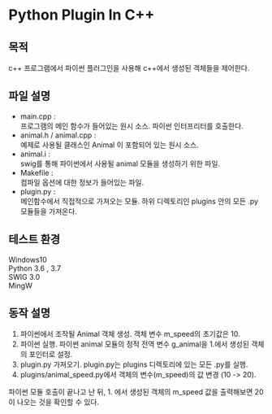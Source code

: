 # Python Plugin In C++
## 목적

c++ 프로그램에서 파이썬 플러그인을 사용해 c++에서 생성된 객체들을 제어한다.

## 파일 설명

- main.cpp :  
  프로그램의 메인 함수가 들어있는 원시 소스. 파이썬 인터프리터를 호출한다.
- animal.h / animal.cpp :  
  예제로 사용될 클래스인 Animal 이 포함되어 있는 원시 소스.
- animal.i :  
  swig를 통해 파이썬에서 사용될 animal 모듈을 생성하기 위한 파일.
- Makefile :  
  컴파일 옵션에 대한 정보가 들어있는 파일.
- plugin.py :  
  메인함수에서 직접적으로 가져오는 모듈. 하위 디렉토리인 plugins 안의 모든 .py 모듈들을 가져온다.

## 테스트 환경

Windows10  
Python 3.6 , 3.7  
SWIG 3.0  
MingW  

## 동작 설명

1. 파이썬에서 조작될 Animal 객체 생성. 객체 변수 m_speed의 초기값은 10.
2. 파이썬 실행. 파이썬 animal 모듈의 정적 전역 변수 g_animal을 1.에서 생성된 객체의 포인터로 설정.
3. plugin.py 가져오기. plugin.py는 plugins 디렉토리에 있는 모든 .py를 실행.
4. plugins/animal_speed.py에서 객체의 변수(m_speed)의 값 변경 (10 -> 20).

파이썬 모듈 호출이 끝나고 난 뒤, 1. 에서 생성된 객체의 m_speed 값을 출력해보면 20이 나오는 것을 확인할 수 있다.

